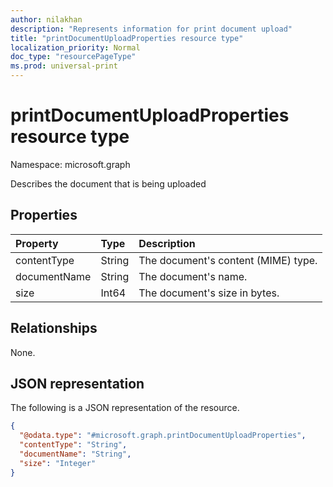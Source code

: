 ```yaml
---
author: nilakhan
description: "Represents information for print document upload"
title: "printDocumentUploadProperties resource type"
localization_priority: Normal
doc_type: "resourcePageType"
ms.prod: universal-print
---
```


# printDocumentUploadProperties resource type

Namespace: microsoft.graph

Describes the document that is being uploaded

## Properties
|Property|Type|Description|
|:---|:---|:---|
|contentType|String|The document's content (MIME) type.|
|documentName|String|The document's name.|
|size|Int64|The document's size in bytes.|

## Relationships
None.

## JSON representation
The following is a JSON representation of the resource.
<!-- {
  "blockType": "resource",
  "@odata.type": "microsoft.graph.printDocumentUploadProperties"
}
-->
``` json
{
  "@odata.type": "#microsoft.graph.printDocumentUploadProperties",
  "contentType": "String",
  "documentName": "String",
  "size": "Integer"
}
```

